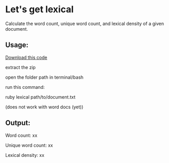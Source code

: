 Let's get lexical
=================

Calculate the word count, unique word count, and lexical density of a given document.

Usage:
------
[Download this code](https://github.com/joemsak/lets_get_lexical/zipball/1.0)

extract the zip

open the folder path in terminal/bash

run this command:

ruby lexical path/to/document.txt

(does not work with word docs (yet))

Output:
-------
Word count: xx

Unique word count: xx

Lexical density: xx
